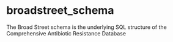 # broadstreet_schema
The Broad Street schema is the underlying SQL structure of the Comprehensive Antibiotic Resistance Database
